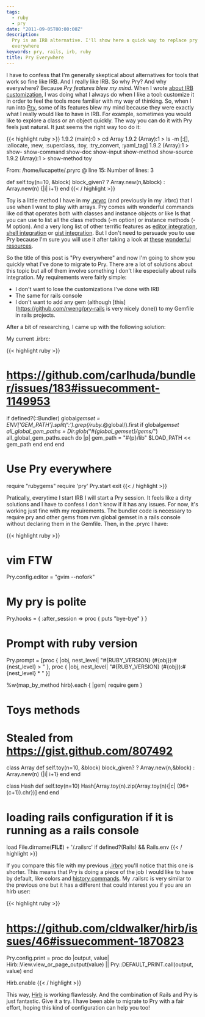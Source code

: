 ```yaml
---
tags:
  - ruby
  - pry
date: "2011-09-05T00:00:00Z"
description:
  Pry is an IRB alternative. I'll show here a quick way to replace pry
  everywhere
keywords: pry, rails, irb, ruby
title: Pry Everywhere
---
```


I have to confess that I'm generally skeptical about alternatives for tools
that work so fine like IRB. And I really like IRB. So why Pry? And why
everywhere? Because _Pry features blew my mind_. When I wrote [about IRB
customization](/why-you-should-spend-some-time-configuring-irb), I was
doing what I always do when I like a tool: customize it in order to feel the
tools more familiar with my way of thinking. So, when I run into
[Pry](http://pry.github.com/), some of its features blew my mind because they
were exactly what I really would like to have in IRB. For example, sometimes
you would like to explore a class or an object quickly. The way you can do it
with Pry feels just natural. It just seems the right way too do it:

{{< highlight ruby >}}
1.9.2 (main):0 > cd Array
1.9.2 (Array):1 > ls -m
[:[], :allocate, :new, :superclass, :toy, :try_convert, :yaml_tag]
1.9.2 (Array):1 > show-
show-command show-doc show-input show-method show-source
1.9.2 (Array):1 > show-method toy

From: /home/lucapette/.pryrc @ line 15:
Number of lines: 3

def self.toy(n=10, &block)
block_given? ? Array.new(n,&block) : Array.new(n) {|i| i+1}
end
{{< / highlight >}}

Toy is a little method I have in my
[.pryrc](https://github.com/lucapette/dotfiles/blob/master/pryrc) (and
previously in my .irbrc) that I use when I want to play with arrays. Pry comes
with wonderful commands like cd that operates both with classes and instance
objects or like ls that you can use to list all the class methods (-m option)
or instance methods (-M option). And a very long list of other terrific
features as [editor
integration](https://github.com/pry/pry/wiki/Editor-integration), [shell
integration](https://github.com/pry/pry/wiki/Shell-Integration) or [gist
integration](http://rdoc.info/github/banister/pry/master/file/README.markdown#Gist_integration).
But I don't need to persuade you to use Pry because I'm sure you will use it
after taking a look at [these](https://github.com/pry/pry/wiki)
[wonderful](http://vimeo.com/26391171)
[resources](http://railscasts.com/episodes/280-pry-with-rails).

So the title of this post is "Pry everywhere" and now I'm going to show you
quickly what I've done to migrate to Pry. There are a lot of solutions about
this topic but all of them involve something I don't like especially about
rails integration. My requirements were fairly simple:

- I don't want to lose the customizations I've done with IRB
- The same for rails console
- I don't want to add any gem (although
  [this](https://github.com/rweng/pry-rails is very nicely done)) to my Gemfile
  in rails projects.

After a bit of researching, I came up with the following solution:

My current .irbrc:

{{< highlight ruby >}}

# https://github.com/carlhuda/bundler/issues/183#issuecomment-1149953

if defined?(::Bundler)
global*gemset = ENV['GEM_PATH'].split(':').grep(/ruby.*@global/).first
if global*gemset
all_global_gem_paths = Dir.glob("#{global_gemset}/gems/*")
all_global_gem_paths.each do |p|
gem_path = "#{p}/lib"
$LOAD_PATH << gem_path
end
end
end

# Use Pry everywhere

require "rubygems"
require 'pry'
Pry.start
exit
{{< / highlight >}}

Pratically, everytime I start IRB I will start a Pry session. It feels like a
dirty solutions and I have to confess I don't know if it has any issues. For
now, it's working just fine with my requirements. The bundler code is
necessary to require pry and other gems from rvm global gemset in a rails
console without declaring them in the Gemfile. Then, in the .pryrc I have:

{{< highlight ruby >}}

# vim FTW

Pry.config.editor = "gvim --nofork"

# My pry is polite

Pry.hooks = { :after_session => proc { puts "bye-bye" } }

# Prompt with ruby version

Pry.prompt = [proc { |obj, nest_level| "#{RUBY_VERSION} (#{obj}):#{nest_level} > " }, proc { |obj, nest_level| "#{RUBY_VERSION} (#{obj}):#{nest_level} * " }]

%w{map_by_method hirb}.each { |gem| require gem }

# Toys methods

# Stealed from https://gist.github.com/807492

class Array
def self.toy(n=10, &block)
block_given? ? Array.new(n,&block) : Array.new(n) {|i| i+1}
end
end

class Hash
def self.toy(n=10)
Hash[Array.toy(n).zip(Array.toy(n){|c| (96+(c+1)).chr})]
end
end

# loading rails configuration if it is running as a rails console

load File.dirname(**FILE**) + '/.railsrc' if defined?(Rails) && Rails.env
{{< / highlight >}}

If you compare this file with my previous
[.irbrc](https://github.com/lucapette/dotfiles/blob/80eade149f8d6b93b5446efd03606690b4e74ca6/irbrc)
you'll notice that this one is shorter. This means that Pry is doing a piece
of the job I would like to have by default, like colors and [history
commands](https://github.com/pry/pry/wiki/History). My .railsrc is very
similar to the previous one but it has a different that could interest you if
you are an hirb user:

{{< highlight ruby >}}

# https://github.com/cldwalker/hirb/issues/46#issuecomment-1870823

Pry.config.print = proc do |output, value|
Hirb::View.view_or_page_output(value) || Pry::DEFAULT_PRINT.call(output, value)
end

Hirb.enable
{{< / highlight >}}

This way, [Hirb](https://github.com/cldwalker/hirb) is working flawlessly.
And the combination of Rails and Pry is just fantastic. Give it a try. I have
been able to migrate to Pry with a fair effort, hoping this kind of
configuration can help you too!
